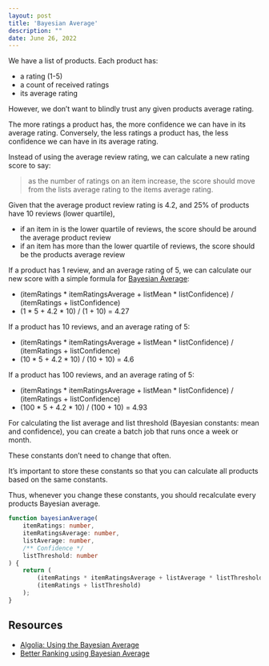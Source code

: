 ```yaml
---
layout: post
title: 'Bayesian Average'
description: ""
date: June 26, 2022
---
```


We have a list of products. Each product has:
- a rating (1-5)
- a count of received ratings
- its average rating

However, we don’t want to blindly trust any given products average rating.

The more ratings a product has, the more confidence we can have in its average rating. Conversely, the less ratings a product has, the less confidence we can have in its average rating.

Instead of using the average review rating, we can calculate a new rating score to say:
> as the number of ratings on an item increase, the score should move from the lists average rating to the items average rating.

Given that the average product review rating is 4.2, and 25% of products have 10 reviews (lower quartile),
- if an item in is the lower quartile of reviews, the score should be around the average product review
- if an item has more than the lower quartile of reviews, the score should be the products average review

If a product has 1 review, and an average rating of 5, we can calculate our new score with a simple formula for [Bayesian Average](https://en.wikipedia.org/wiki/Bayesian_average):
- (itemRatings * itemRatingsAverage + listMean * listConfidence) / (itemRatings + listConfidence)
- (1 * 5 + 4.2 * 10) / (1 + 10) = 4.27

If a product has 10 reviews, and an average rating of 5:
- (itemRatings * itemRatingsAverage + listMean * listConfidence) / (itemRatings + listConfidence)
- (10 * 5 + 4.2 * 10) / (10 + 10) = 4.6

If a product has 100 reviews, and an average rating of 5:
- (itemRatings * itemRatingsAverage + listMean * listConfidence) / (itemRatings + listConfidence)
- (100 * 5 + 4.2 * 10) / (100 + 10) = 4.93

For calculating the list average and list threshold (Bayesian constants: mean and confidence), you can create a batch job that runs once a week or month.

These constants don’t need to change that often.

It’s important to store these constants so that you can calculate all products based on the same constants.

Thus, whenever you change these constants, you should recalculate every products Bayesian average.

```typescript
function bayesianAverage(
    itemRatings: number,
    itemRatingsAverage: number,
    listAverage: number,
    /** Confidence */
    listThreshold: number
) {
    return (
        (itemRatings * itemRatingsAverage + listAverage * listThreshold) /
        (itemRatings + listThreshold)
    );
}
```

## Resources
- [Algolia: Using the Bayesian Average](https://www.algolia.com/doc/guides/managing-results/must-do/custom-ranking/how-to/bayesian-average/#understanding-the-bayesian-average)
- [Better Ranking using Bayesian Average](https://arpitbhayani.me/blogs/bayesian-average)